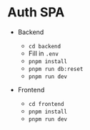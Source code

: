 # Auth SPA

- Backend

  - `cd backend`
  - Fill in `.env`
  - `pnpm install`
  - `pnpm run db:reset`
  - `pnpm run dev`

- Frontend
  - `cd frontend`
  - `pnpm install`
  - `pnpm run dev`
